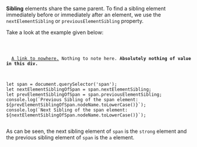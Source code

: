 **Sibling** elements share the same parent.
To find a sibling element immediately before
or immediately after an element, we use the
`nextElementSibling` or `previousElementSibling` property.

Take a look at the example given below:

<codeblock language="javascript" type="lesson">
<code>
<panel language="html">
<section>
  <a href="#">A link to nowhere.</a><span> Nothing to note here.</span><strong> Absolutely nothing of value in this div.</strong>
</section>
</panel>
<panel language="javascript">
let span = document.querySelector('span');
let nextElementSiblingOfSpan = span.nextElementSibling;
let prevElementSiblingOfSpan = span.previousElementSibling;
console.log(`Previous Sibling of the span element: ${prevElementSiblingOfSpan.nodeName.toLowerCase()}`);
console.log(`Next Sibling of the span element: ${nextElementSiblingOfSpan.nodeName.toLowerCase()}`);
</panel>
</code>
</codeblock>

As can be seen, the next sibling
element of `span` is
the `strong` element and the previous
sibling element of `span` is the `a` element.